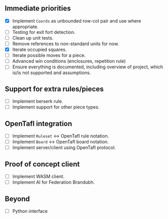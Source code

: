 ## Immediate priorities

- [X] Implement `Coords` as unbounded row-col pair and use where appropriate.
- [ ] Testing for exit fort detection.
- [ ] Clean up unit tests.
- [ ] Remove references to non-standard units for now.
- [X] Iterate occupied squares.
- [ ] Iterate possible moves for a piece.
- [ ] Advanced win conditions (enclosures, repetition rule)
- [ ] Ensure everything is documented, including overview of project, which is/is not supported and assumptions.

## Support for extra rules/pieces

- [ ] Implement berserk rule.
- [ ] Implement support for other piece types.

## OpenTafl integration

- [ ] Implement `Ruleset` <-> OpenTafl rule notation.
- [ ] Implement `Board` <-> OpenTafl board notation.
- [ ] Implement server/client using OpenTafl protocol.

## Proof of concept client

- [ ] Implement WASM client.
- [ ] Implement AI for Federation Brandubh.

## Beyond

- [ ] Python interface